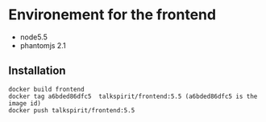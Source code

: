 # Environement for the frontend

* node5.5
* phantomjs 2.1

## Installation

    docker build frontend
    docker tag a6bded86dfc5  talkspirit/frontend:5.5 (a6bded86dfc5 is the image id)
    docker push talkspirit/frontend:5.5
